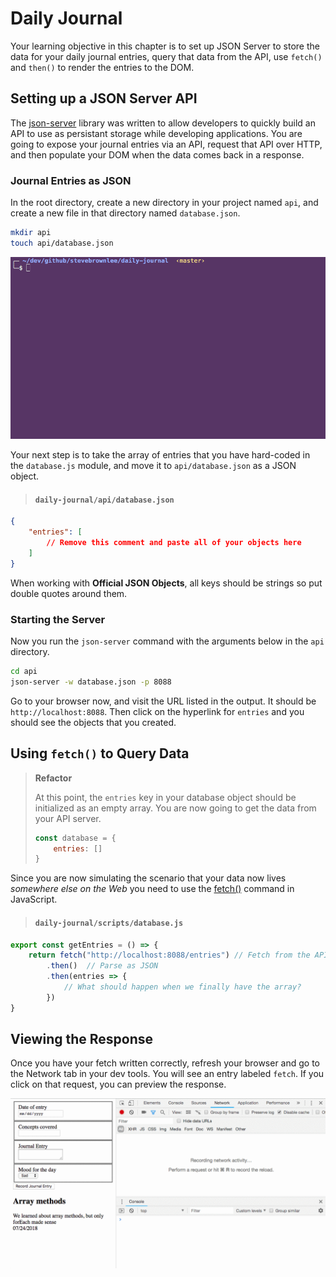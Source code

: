 # Daily Journal

Your learning objective in this chapter is to set up JSON Server to store the data for your daily journal entries, query that data from the API, use `fetch()` and `then()` to render the entries to the DOM.

## Setting up a JSON Server API

The [json-server](https://github.com/typicode/json-server) library was written to allow developers to quickly build an API to use as persistant storage while developing applications. You are going to expose your journal entries via an API, request that API over HTTP, and then populate your DOM when the data comes back in a response.

### Journal Entries as JSON

In the root directory, create a new directory in your project named `api`, and create a new file in that directory named `database.json`.

```sh
mkdir api
touch api/database.json
```

![creating the api directory](./images/Rn0iCdc6qN.gif)

Your next step is to take the array of entries that you have hard-coded in the `database.js` module, and move it to `api/database.json` as a JSON object.

> #### `daily-journal/api/database.json`

```json
{
    "entries": [
        // Remove this comment and paste all of your objects here
    ]
}
```

When working with **Official JSON Objects**, all keys should be strings so put double quotes around them.

### Starting the Server

Now you run the `json-server` command with the arguments below in the `api` directory.

```sh
cd api
json-server -w database.json -p 8088
```

Go to your browser now, and visit the URL listed in the output. It should be `http://localhost:8088`. Then click on the hyperlink for `entries` and you should see the objects that you created.

## Using `fetch()` to Query Data

> **Refactor**
>
> At this point, the `entries` key in your database object  should be initialized as an empty array. You are now going to get the data from your API server.
>
>    ```js
>    const database = {
>        entries: []
>    }
>    ```

Since you are now simulating the scenario that your data now lives _somewhere else on the Web_ you need to use the [fetch()](https://learn.co/lessons/javascript-fetch) command in JavaScript.

> #### `daily-journal/scripts/database.js`

```js
export const getEntries = () => {
    return fetch("http://localhost:8088/entries") // Fetch from the API
        .then()  // Parse as JSON
        .then(entries => {
            // What should happen when we finally have the array?
        })
}
```

## Viewing the Response

Once you have your fetch written correctly, refresh your browser and go to the Network tab in your dev tools. You will see an entry labeled `fetch`. If you click on that request, you can preview the response.

![](./images/qqipDG07AL.gif)
